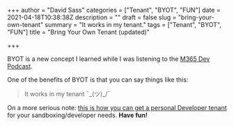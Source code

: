 +++
author = "David Sass"
categories = ["Tenant", "BYOT", "FUN"]
date = 2021-04-18T10:38:38Z
description = ""
draft = false
slug = "bring-your-own-tenant"
summary = "It works in my tenant."
tags = ["Tenant", "BYOT", "FUN"]
title = "Bring Your Own Tenant (updated)"

+++


BYOT is a new concept I learned while I was listening to the [M365 Dev Podcast](https://m365devpodcast.com/).

One of the benefits of BYOT is that you can say things like this:

> It works in my tenant ¯\_(ツ)_/¯

On a more serious note: [this is how you can get a personal Developer tenant](https://docs.microsoft.com/en-us/office/developer-program/microsoft-365-developer-program) for your sandboxing/developer needs. **Have fun!**
